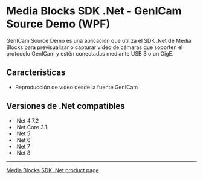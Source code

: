# Media Blocks SDK .Net - GenICam Source Demo (WPF)

GenICam Source Demo es una aplicación que utiliza el SDK .Net de Media Blocks para previsualizar o capturar vídeo de cámaras que soporten el protocolo GenICam y estén conectadas mediante USB 3 o un GigE.

## Características

- Reproducción de vídeo desde la fuente GenICam

## Versiones de .Net compatibles

- .Net 4.7.2
- .Net Core 3.1
- .Net 5
- .Net 6
- .Net 7
- .Net 8

---

[Media Blocks SDK .Net product page](https://www.visioforge.com/media-blocks-sdk)
